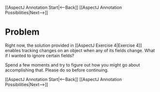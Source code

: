 [[AspectJ Annotation Start|<--Back]] [[AspectJ Annotation Possibilities|Next-->]]

# Problem

Right now, the solution provided in [[AspectJ Exercise 4|Exercise 4]] enables tracking changes on an object when any of its fields change. What if I wanted to ignore certain fields?

Spend a few moments and try to figure out how you might go about accomplishing that. Please do so before continuing.

[[AspectJ Annotation Start|<--Back]] [[AspectJ Annotation Possibilities|Next-->]]